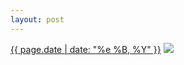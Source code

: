 ```yaml
---
layout: post
---
```


<p>
  <time><a href="/127">{{ page.date | date: "%e %B, %Y" }}</a></time>
  <a href="/127"><img src="{{ site.assets_url }}/127-640.jpg" srcset="{{ site.assets_url }}/127-1280.jpg 1280w, {{ site.assets_url }}/127-960.jpg 960w, {{ site.assets_url }}/127-640.jpg 640w, {{ site.assets_url }}/127-320.jpg 320w" sizes="(min-width: 700px) 50vw, calc(100vw - 2rem)" /></a>
</p>

